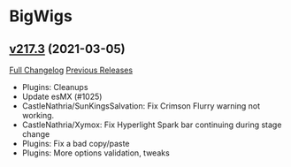 # BigWigs

## [v217.3](https://github.com/BigWigsMods/BigWigs/tree/v217.3) (2021-03-05)
[Full Changelog](https://github.com/BigWigsMods/BigWigs/compare/v217.2...v217.3) [Previous Releases](https://github.com/BigWigsMods/BigWigs/releases)

- Plugins: Cleanups  
- Update esMX (#1025)  
- CastleNathria/SunKingsSalvation: Fix Crimson Flurry warning not working.  
- CastleNathria/Xymox: Fix Hyperlight Spark bar continuing during stage change  
- Plugins: Fix a bad copy/paste  
- Plugins: More options validation, tweaks  
